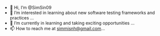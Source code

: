 - 👋 Hi, I’m @SimSin09
- 👀 I’m interested in learning about new software testing frameworks and practices ...
- 🌱 I’m currently in learning and taking exciting opportunities ...
- 📫 How to reach me at simmisnh@gmail.com...

<!---
SimSin09/SimSin09 is a ✨ special ✨ repository because its `README.md` (this file) appears on your GitHub profile.
You can click the Preview link to take a look at your changes.
--->

